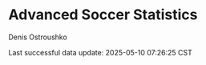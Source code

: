 # Advanced Soccer Statistics
Denis Ostroushko

<!-- gfm -->

Last successful data update: 2025-05-10 07:26:25 CST
